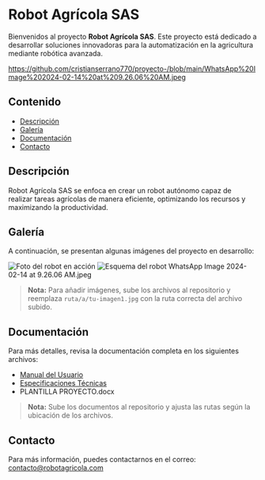 # Robot Agrícola SAS

Bienvenidos al proyecto **Robot Agrícola SAS**. Este proyecto está dedicado a desarrollar soluciones innovadoras para la automatización en la agricultura mediante robótica avanzada.


https://github.com/cristianserrano770/proyecto-/blob/main/WhatsApp%20Image%202024-02-14%20at%209.26.06%20AM.jpeg



## Contenido

- [Descripción](#descripción)
- [Galería](#galería)
- [Documentación](#documentación)
- [Contacto](#contacto)

## Descripción

Robot Agrícola SAS se enfoca en crear un robot autónomo capaz de realizar tareas agrícolas de manera eficiente, optimizando los recursos y maximizando la productividad.

## Galería

A continuación, se presentan algunas imágenes del proyecto en desarrollo:

![Foto del robot en acción](ruta/a/tu-imagen1.jpg)
![Esquema del robot](ruta/a/tu-imagen2.jpg)
WhatsApp Image 2024-02-14 at 9.26.06 AM.jpeg

> **Nota:** Para añadir imágenes, sube los archivos al repositorio y reemplaza `ruta/a/tu-imagen1.jpg` con la ruta correcta del archivo subido.

## Documentación

Para más detalles, revisa la documentación completa en los siguientes archivos:

- [Manual del Usuario](ruta/a/manual_usuario.pdf)
- [Especificaciones Técnicas](ruta/a/especificaciones_tecnicas.pdf)
- PLANTILLA PROYECTO.docx

> **Nota:** Sube los documentos al repositorio y ajusta las rutas según la ubicación de los archivos.

## Contacto

Para más información, puedes contactarnos en el correo: contacto@robotagricola.com
